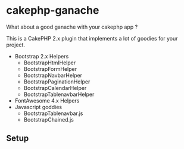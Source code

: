 # cakephp-ganache

What about a good ganache with your cakephp app ?

This is a CakePHP 2.x plugin that implements a lot of goodies for your project.

* Bootstrap 2.x Helpers
  * BootstrapHtmlHelper
  * BootstrapFormHelper
  * BootstrapNavbarHelper
  * BootstrapPaginationHelper
  * BootstrapCalendarHelper
  * BootstrapTablenavbarHelper
* FontAwesome 4.x Helpers
* Javascript goddies
  * BootstrapTablenavbar.js
  * BootstrapChained.js

## Setup
